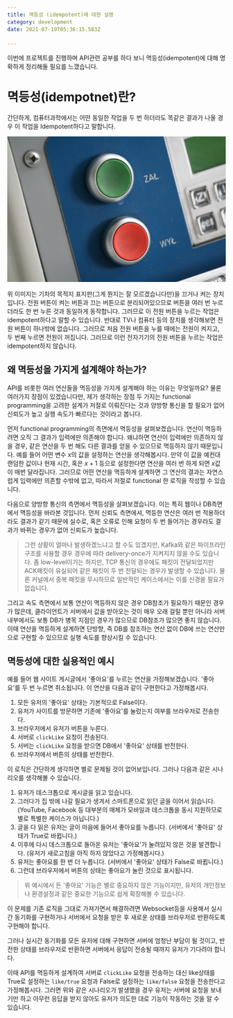 ```yaml
---
title: 멱등성 (idempotent)에 대한 설명
category: development
date: 2021-07-19T05:36:15.583Z

---
```


이번에 프로젝트를 진행하며 API관련 공부를 하다 보니 멱등성(idempotent)에 대해 명확하게 정리해둘 필요를 느꼈습니다.

# 멱등성(idempotnet)란?

간단하게, 컴퓨터과학에서는 어떤 동일한 작업을 두 번 하더라도 똑같은 결과가 나올 경우 이 작업을 Idempotent하다고 말합니다.

![on-off](imgs/onoff.jpg)

위 이미지는 기차의 목적지 표지판(그게 뭔지는 잘 모르겠습니다만)을 끄거나 켜는 장치입니다. 전원 버튼이 켜는 버튼과 끄는 버튼으로 분리되어있으므로 버튼을 여러 번 누르더라도 한 번 누른 것과 동일하게 동작합니다. 그러므로 이 전원 버튼을 누르는 작업은 idempotent하다고 말할 수 있습니다.  반대로 TV나 컴퓨터 등의 장치를 생각해보면 전원 버튼이 하나밖에 없습니다. 그러므로 처음 전원 버튼을 누를 때에는 전원이 켜지고, 두 번째 누르면 전원이 꺼집니다. 그러므로 이런 전자기기의 전원 버튼을 누르는 작업은 idempotent하지 않습니다.

## 왜 멱등성을 가지게 설계해야 하는가?

API를 비롯한 여러 연산들을 멱등성을 가지게 설계해야 하는 이유는 무엇일까요? 물론 여러가지 장점이 있겠습니다만, 제가 생각하는 장점 두 가지는 functional programming을 고려한 설계가 저절로 이뤄진다는 것과 양방향 통신을 할 필요가 없어 신뢰도가 높고 실행 속도가 빠르다는 것이라고 봅니다.

 먼저 functional programming의 측면에서 멱등성을 살펴보겠습니다. 연산이 멱등하려면 오직 그 결과가 입력에만 의존해야 합니다. 왜냐하면 연산이 입력에만 의존하지 않을 경우, 같은 연산을 두 번 해도 다른 결과를 얻을 수 있으므로 멱등하지 않기 때문입니다. 예를 들어 어떤 변수 $x$의 값을 설정하는 연산을 생각해봅시다. 만약 이 값을 예컨대 랜덤한 값이나 현재 시간, 혹은 $x+1$ 등으로 설정한다면 연산을 여러 번 하게 되면 $x$값이 매번 달라집니다. 그러므로 어떤 연산을 멱등하게 설계하면 그 연산의 결과는 자연스럽게 입력에만 의존할 수밖에 없고, 따라서 저절로 functional 한 로직을 작성할 수 있습니다.

다음으로 양방향 통신의 측면에서 멱등성을 살펴보겠습니다. 이는 특히 웹이나 DB측면에서 멱등성을 바라본 것입니다. 먼저 신뢰도 측면에셔, 멱등한 연산은 여러 번 적용하더라도 결과가 같기 때문에 실수로, 혹은 오류로 인해 요청이 두 번 들어가는 경우라도 결과가 바뀌는 경우가 없어 신뢰도가 높습니다.

> 그런 상황이 얼마나 발생하겠느냐고 할 수도 있겠지만, Kafka와 같은 파이프라인 구조를 사용할 경우 경우에 따라 delivery-once가 지켜지지 않을 수도 있습니다. 좀 low-level이기는 하지만, TCP 통신의 경우에도 패킷이 전달되었지만 ACK패킷이 유실되어 같은 패킷이 두 번 전달되는 경우가 발생할 수 있습니다. 물론 커널에서 중복 패킷을 무시하므로 일반적인 케이스에서는 이를 신경쓸 필요가 없습니다.

그리고 속도 측면에서 보통 연산이 멱등하지 않은 경우 DB참조가 필요하기 때문인 경우가 많은데, 클라이언트가 서버에서 값을 받아오는 것이 매우 오래 걸릴 뿐만 아니라 서버 내부에서도 보통 DB가 병목 지점인 경우가 많으므로 DB참조가 많으면 좋지 않습니다. 이때 연산을 멱등하게 설계하면 단방향, 즉 DB를 참조하는 연산 없이 DB에 쓰는 연산만으로 구현할 수 있으므로 실행 속도를 향상시킬 수 있습니다.

## 멱등성에 대한 실용적인 예시

예를 들어 웹 사이트 게시글에서 '좋아요'를 누르는 연산을 가정해보겠습니다. '좋아요'를 두 번 누르면 취소됩니다. 이 연산을 다음과 같이 구현한다고 가정해봅시다.

1. 모든 유저의 '좋아요' 상태는 기본적으로 False이다.
2. 유저가 사이트를 방문하면 기존에 '좋아요'를 눌렀는지 여부를 브라우저로 전송한다.
3. 브라우저에서 유저가 버튼을 누른다.
4. 서버로 `clickLike` 요청이 전송된다.
5. 서버는 `clickLike` 요청을 받으면 DB에서 '좋아요' 상태를 반전한다.
6. 브라우저에서 버튼의 상태를 반전한다.

이 로직은 간단하게 생각하면 별로 문제될 것이 없어보입니다. 그러나 다음과 같은 시나리오를 생각해볼 수 있습니다.

1. 유저가 데스크톱으로 게시글을 읽고 있습니다.
2. 그러다가 집 밖에 나갈 필요가 생겨서 스마트폰으로 읽던 글을 이어서 읽습니다. (YouTube, Facebook 등 대부분의 매체가 모바일과 데스크톱을 동시 지원하므로 별로 특별한 케이스가 아닙니다.)
3. 글을 다 읽은 유저는 글이 마음에 들어서 좋아요를 누릅니다. (서버에서 '좋아요' 상태가 True로 바뀝니다.)
4. 이후에 다시 데스크톱으로 돌아온 유저는 '좋아요'가 눌려있지 않은 것을 발견합니다. (유저가 새로고침을 아직 하지 않았다고 가정해봅시다.)
5. 유저는 좋아요를 한 번 더 누릅니다. (서버에서 '좋아요' 상태가 False로 바뀝니다.)
6. 그런데 브라우저에서 버튼의 상태는 좋아요가 눌린 것으로 표시됩니다.

> 위 예시에서 든 '좋아요' 기능은 별로 중요하지 않은 기능이지만, 유저의 개인정보나 환경설정과 같은 중요한 기능으로 쉽게 확장해볼 수 있습니다.

이 문제를 기존 로직을 그대로 가져가면서 해결하려면 Websocket등을 사용해서 실시간 동기화를 구현하거나 서버에서 요청을 받은 후 새로운 상태를 브라우저로 반환하도록 구현해야 합니다.

그러나 실시간 동기화를 모든 유저에 대해 구현하면 서버에 엄청난 부담이 될 것이고, 반전한 상태를 브라우저로 반환하면 서버에서 응답이 전송될 때까지 유저가 기다려야 합니다.

이때 API를 멱등하게 설계하여 서버로 `clickLike` 요청을 전송하는 대신 like상태를 True로 설정하는 `like/true` 요청과 False로 설정하는 `like/false` 요청을 전송한다고 가정해봅시다. 그러면 위와 같은 시나리오가 발생했을 경우 유저는 서버에 요청을 보내기만 하고 아무런 응답을 받지 않아도 유저가 의도한 대로 기능이 작동하는 것을 알 수 있습니다.

